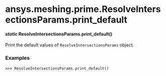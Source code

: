 <a id="ansys-meshing-prime-resolveintersectionsparams-print-default"></a>

# ansys.meshing.prime.ResolveIntersectionsParams.print_default

<a id="ansys.meshing.prime.ResolveIntersectionsParams.print_default"></a>

#### *static* ResolveIntersectionsParams.print_default()

Print the default values of `ResolveIntersectionsParams` object.

### Examples

```pycon
>>> ResolveIntersectionsParams.print_default()
```

<!-- !! processed by numpydoc !! -->
